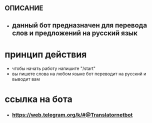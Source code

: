 ## ОПИСАНИЕ

* ## данный бот предназначен для перевода слов и предложений на русский язык

# принцип действия
* чтобы начать работу напишите "/start"
* вы пишете слова на любом языке бот переводит на русский и выводит вам

# сcылка на бота

* ### https://web.telegram.org/k/#@Translatornetbot
